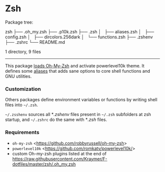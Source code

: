 # Zsh

Package tree:

zsh
├── .oh_my.zsh
├── .p10k.zsh
├── .zsh
│   ├── aliases.zsh
│   ├── config.zsh
│   ├── dircolors.256dark
│   └── functions.zsh
├── .zshenv
├── .zshrc
└── README.md

1 directory, 9 files

---

This package [loads Oh-My-Zsh](https://github.com/Kraymer/F-dotfiles/blob/master/zsh/.oh_my.zsh) and activate powerlevel10k theme.
It defines some [aliases](https://github.com/Kraymer/F-dotfiles/blob/master/zsh/.zsh/aliases.zsh) that adds sane options to core shell functions and GNU utilities.

### Customization

Others packages define environment variables or functions by writing shell files into `~/.zsh`.

`~/.zsshenv` sources all **.zshenv* files present in `~/.zsh` subfolders at zsh startup, and `~/.zshrc` do the same with **.zsh* files.

### Requirements

- `oh-my-zsh` <<https://github.com/robbyrussell/oh-my-zsh>>
- `powerlevel10k` <<https://github.com/romkatv/powerlevel10k/>>
- custom Oh-my-zsh plugins listed at the end of https://raw.githubusercontent.com/Kraymer/F-dotfiles/master/zsh/.oh_my.zsh
